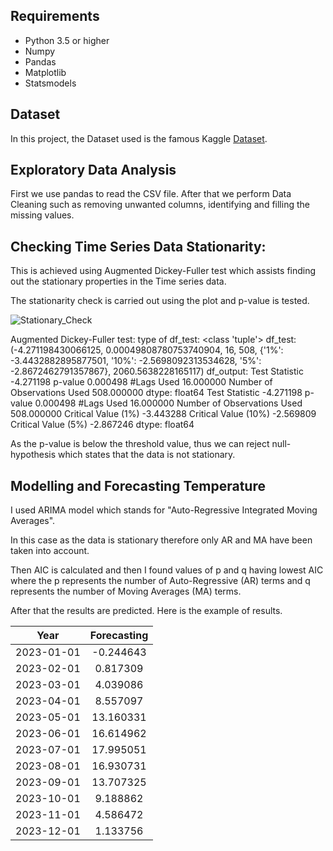 

## Requirements

* Python 3.5 or higher
* Numpy
* Pandas
* Matplotlib
* Statsmodels

## Dataset

In this project, the Dataset used is the famous Kaggle [Dataset](https://www.kaggle.com/berkeleyearth/climate-change-earth-surface-temperature-data).

## Exploratory Data Analysis

First we use pandas to read the CSV file. After that we perform Data Cleaning such as removing unwanted columns, identifying and filling the missing values.

##  Checking Time Series Data Stationarity:

This is achieved using Augmented Dickey-Fuller test which assists finding out the stationary properties in the Time series data.

The stationarity check is carried out using the plot and p-value is tested.

![Stationary_Check](https://github.com/kedarvkunte/Time-Series-Analysis-for-Temperature-Forecasting-using-ARIMA-Model/blob/master/Rolling%20Mean.png)

Augmented Dickey-Fuller test:
type of df_test:  <class 'tuple'>
df_test:  (-4.271198430066125, 0.00049808780753740904, 16, 508, {'1%': -3.4432882895877501, '10%': -2.5698092313534628, '5%': -2.8672462791357867}, 2060.5638228165117)
df_output: 
 Test Statistic                  -4.271198
p-value                          0.000498
#Lags Used                      16.000000
Number of Observations Used    508.000000
dtype: float64
Test Statistic                  -4.271198
p-value                          0.000498
#Lags Used                      16.000000
Number of Observations Used    508.000000
Critical Value (1%)             -3.443288
Critical Value (10%)            -2.569809
Critical Value (5%)             -2.867246
dtype: float64


As the p-value is below the threshold value, thus we can reject null-hypothesis which states that the data is not stationary.

## Modelling and Forecasting Temperature

I used ARIMA model which stands for "Auto-Regressive Integrated Moving Averages".

In this case as the data is stationary therefore only AR and MA have been taken into account.

Then AIC is calculated and then I found values of p and q having lowest AIC where the p represents the number of Auto-Regressive (AR) terms and q represents the number of Moving Averages (MA) terms.

After that the results are predicted. Here is the example of results. 


| Year  | Forecasting |
| :---: | :---: |
|2023-01-01 | -0.244643 |
|2023-02-01 |  0.817309 |
|2023-03-01 |  4.039086 |
|2023-04-01 |  8.557097 |
|2023-05-01 | 13.160331 |
|2023-06-01 | 16.614962 |
|2023-07-01 | 17.995051 |
|2023-08-01 | 16.930731 |
|2023-09-01 | 13.707325 |
|2023-10-01 |  9.188862 |
|2023-11-01 |  4.586472 |
|2023-12-01 |  1.133756 |

